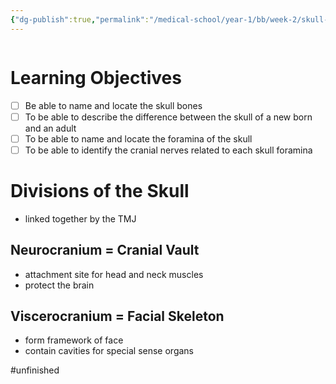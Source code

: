 ```yaml
---
{"dg-publish":true,"permalink":"/medical-school/year-1/bb/week-2/skull-anatomy/","tags":["bb"],"updated":"2025-03-11T13:01:54.705+00:00"}
---
```


```table-of-contents
```
# Learning Objectives
- [ ] Be able to name and locate the skull bones
- [ ] To be able to describe the difference between the skull of a new born and an adult
- [ ] To be able to name and locate the foramina of the skull
- [ ] To be able to identify the cranial nerves related to each skull foramina

# Divisions of the Skull
- linked together by the TMJ
## Neurocranium = Cranial Vault
- attachment site for head and neck muscles
- protect the brain
## Viscerocranium = Facial Skeleton
- form framework of face
- contain cavities for special sense organs

#unfinished 